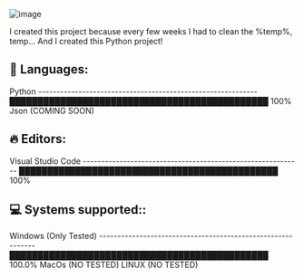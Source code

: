 ![image](https://github.com/MangyGuitar/Basic-cleaner/assets/114024328/7837e33b-0381-4e4f-a72b-e6657da8d990)

I created this project because every few weeks I had to clean the %temp%, temp... And I created this Python project!


## 💬 Languages: 
Python ------------------------------------------------------------ ██████████████████████████████████████████████   100%
Json (COMING SOON)               

## 🔥 Editors: 
Visual Studio Code ------------------------------------------------------------ ██████████████████████████████████████████████   100%

## 💻 Systems supported:: 
Windows (Only Tested) ------------------------------------------------------------ ██████████████████████████████████████████████   100.0%
MacOs (NO TESTED)
LINUX (NO TESTED)
